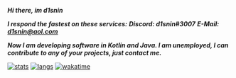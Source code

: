 ***Hi there, im d1snin***

***I respond the fastest on these services:***
***Discord: d1snin#3007***
***E-Mail: d1snin@aol.com***

***Now I am developing software in Kotlin and Java.
I am unemployed, I can contribute to any of your projects, just contact me.***

[![stats](https://github-readme-stats.vercel.app/api?username=d1snin&show_icons=true&theme=dracula)](https://github.com/d1snin)
[![langs](https://github-readme-stats.vercel.app/api/top-langs/?username=d1snin&layout=compact&theme=dracula)](https://github.com/d1snin)
[![wakatime](https://github-readme-stats.vercel.app/api/wakatime?username=d1snin&layout=compact&theme=dracula)](https://github.com/d1snin)
